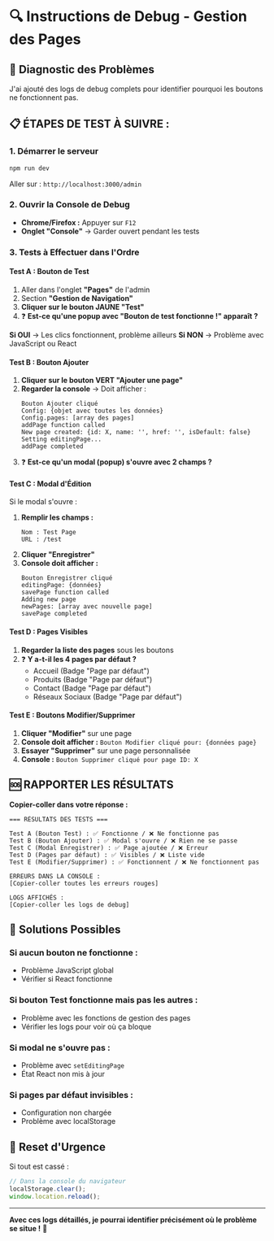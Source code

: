 # 🔍 Instructions de Debug - Gestion des Pages

## 🚨 Diagnostic des Problèmes

J'ai ajouté des logs de debug complets pour identifier pourquoi les boutons ne fonctionnent pas.

## 📋 **ÉTAPES DE TEST À SUIVRE :**

### **1. Démarrer le serveur**
```bash
npm run dev
```
Aller sur : `http://localhost:3000/admin`

### **2. Ouvrir la Console de Debug**
- **Chrome/Firefox :** Appuyer sur `F12`
- **Onglet "Console"** → Garder ouvert pendant les tests

### **3. Tests à Effectuer dans l'Ordre**

#### **Test A : Bouton de Test**
1. Aller dans l'onglet **"Pages"** de l'admin
2. Section **"Gestion de Navigation"**  
3. **Cliquer sur le bouton JAUNE "Test"**
4. ❓ **Est-ce qu'une popup avec "Bouton de test fonctionne !" apparaît ?**

**Si OUI** → Les clics fonctionnent, problème ailleurs
**Si NON** → Problème avec JavaScript ou React

#### **Test B : Bouton Ajouter**
1. **Cliquer sur le bouton VERT "Ajouter une page"**
2. **Regarder la console** → Doit afficher :
   ```
   Bouton Ajouter cliqué
   Config: {objet avec toutes les données}
   Config.pages: [array des pages]
   addPage function called
   New page created: {id: X, name: '', href: '', isDefault: false}
   Setting editingPage...
   addPage completed
   ```
3. ❓ **Est-ce qu'un modal (popup) s'ouvre avec 2 champs ?**

#### **Test C : Modal d'Édition** 
Si le modal s'ouvre :
1. **Remplir les champs :**
   ```
   Nom : Test Page
   URL : /test
   ```
2. **Cliquer "Enregistrer"**
3. **Console doit afficher :**
   ```
   Bouton Enregistrer cliqué
   editingPage: {données}
   savePage function called
   Adding new page
   newPages: [array avec nouvelle page]
   savePage completed
   ```

#### **Test D : Pages Visibles**
1. **Regarder la liste des pages** sous les boutons
2. ❓ **Y a-t-il les 4 pages par défaut ?**
   - Accueil (Badge "Page par défaut")
   - Produits (Badge "Page par défaut") 
   - Contact (Badge "Page par défaut")
   - Réseaux Sociaux (Badge "Page par défaut")

#### **Test E : Boutons Modifier/Supprimer**
1. **Cliquer "Modifier"** sur une page
2. **Console doit afficher :** `Bouton Modifier cliqué pour: {données page}`
3. **Essayer "Supprimer"** sur une page personnalisée
4. **Console :** `Bouton Supprimer cliqué pour page ID: X`

## 🆘 **RAPPORTER LES RÉSULTATS**

**Copier-coller dans votre réponse :**

```
=== RÉSULTATS DES TESTS ===

Test A (Bouton Test) : ✅ Fonctionne / ❌ Ne fonctionne pas
Test B (Bouton Ajouter) : ✅ Modal s'ouvre / ❌ Rien ne se passe  
Test C (Modal Enregistrer) : ✅ Page ajoutée / ❌ Erreur
Test D (Pages par défaut) : ✅ Visibles / ❌ Liste vide
Test E (Modifier/Supprimer) : ✅ Fonctionnent / ❌ Ne fonctionnent pas

ERREURS DANS LA CONSOLE :
[Copier-coller toutes les erreurs rouges]

LOGS AFFICHÉS :
[Copier-coller les logs de debug]
```

## 🔧 **Solutions Possibles**

### **Si aucun bouton ne fonctionne :**
- Problème JavaScript global
- Vérifier si React fonctionne

### **Si bouton Test fonctionne mais pas les autres :**
- Problème avec les fonctions de gestion des pages
- Vérifier les logs pour voir où ça bloque

### **Si modal ne s'ouvre pas :**
- Problème avec `setEditingPage`
- État React non mis à jour

### **Si pages par défaut invisibles :**
- Configuration non chargée
- Problème avec localStorage

## 🚀 **Reset d'Urgence**

Si tout est cassé :
```javascript
// Dans la console du navigateur
localStorage.clear();
window.location.reload();
```

---

**Avec ces logs détaillés, je pourrai identifier précisément où le problème se situe !** 🎯